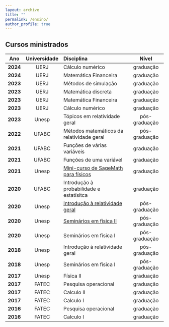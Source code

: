 ```yaml
---
layout: archive
title: ""
permalink: /ensino/
author_profile: true
---
```


## Cursos ministrados

| **Ano**  | **Universidade** | **Disciplina**                                               | **Nível**     |
| :------: | :--------------: | :----------------------------------------------------------- | :-----------: |
| **2024** | UERJ             | Cálculo numérico                                             | graduação     |
| **2024** | UERJ             | Matemática Financeira                                        | graduação     |
| **2023** | UERJ             | Métodos de simulação                                         | graduação     |
| **2023** | UERJ             | Matemática discreta                                          | graduação     |
| **2023** | UERJ             | Matemática Financeira                                        | graduação     |
| **2023** | UERJ             | Cálculo numérico                                             | graduação     |
| **2023** | Unesp            | Tópicos em relatividade geral                                | pós-graduação |
| **2022** | UFABC            | Métodos matemáticos da relatividade geral                    | pós-graduação |
| **2021** | UFABC            | Funções de várias variáveis                                  | graduação     |
| **2021** | UFABC            | Funções de uma variável                                      | graduação     |
| **2021** | Unesp            | [Mini-curso de SageMath para físicos](https://rogeriotc.github.io/curso_sage/) | graduação     |
| **2020** | UFABC            | Introdução à probabilidade e estatísitca                     | graduação     |
| **2020** | Unesp            | [Introdução à relatividade geral](https://rogeriotc.github.io/_pages/RG-1.html) | pós-graduação |
| **2020** | Unesp            | [Seminários em física II](https://rogeriotc.github.io/_pages/SFII_2020_2.html) | pós-graduação |
| **2020** | Unesp            | Seminários em física I                                       | pós-graduação |
| **2018** | Unesp            | Introdução à relatividade geral                              | pós-graduação |
| **2018** | Unesp            | Seminários em física I                                       | pós-graduação |
| **2017** | Unesp            | Física II                                                    | graduação     |
| **2017** | FATEC            | Pesquisa operacional                                         | graduação     |
| **2017** | FATEC            | Calculo II                                                   | graduação     |
| **2017** | FATEC            | Calculo I                                                    | graduação     |
| **2016** | FATEC            | Pesquisa operacional                                         | graduação     |
| **2016** | FATEC            | Calculo I                                                    | graduação     |

